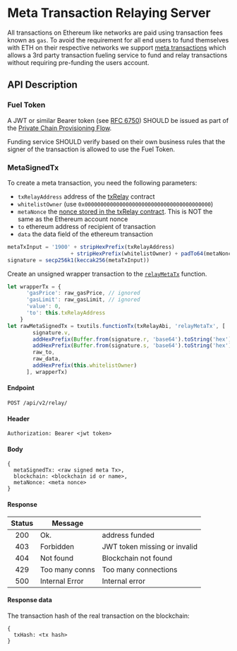 # Meta Transaction Relaying Server

All transactions on Ethereum like networks are paid using transaction fees known as `gas`. To avoid the requirement for all end users to fund themselves with ETH on their respective networks we support [meta transactions](https://medium.com/uport/making-uport-smart-contracts-smarter-part-3-fixing-user-experience-with-meta-transactions-105209ed43e0) which allows a 3rd party transaction fueling service to fund and relay transactions without requiring pre-funding the users account.

## API Description

### Fuel Token

A JWT or similar Bearer token (see [RFC 6750](https://tools.ietf.org/html/rfc6750)) SHOULD be issued as part of the [Private Chain Provisioning Flow](../flows/privatechain.md).

Funding service SHOULD verify based on their own business rules that the signer of the transaction is allowed to use the Fuel Token.

### MetaSignedTx

To create a meta transaction, you need the following parameters:

- `txRelayAddress` address of the [txRelay](https://github.com/uport-project/uport-identity/blob/develop/contracts/TxRelay.sol#L28) contract
- `whitelistOwner` (use `0x0000000000000000000000000000000000000000`)
- `metaNonce` the [nonce stored in the txRelay contract](https://github.com/uport-project/uport-identity/blob/develop/contracts/TxRelay.sol#L11). This is NOT the same as the Ethereum account nonce
- `to` ethereum address of recipient of transaction
- `data` the data field of the ethereum transaction

```js
metaTxInput = '1900' + stripHexPrefix(txRelayAddress)
                    + stripHexPrefix(whitelistOwner) + padTo64(metaNonce) + to + data
signature = secp256k1(keccak256(metaTxInput))
```

Create an unsigned wrapper transaction to the [`relayMetaTx`](https://github.com/uport-project/uport-identity/blob/develop/contracts/TxRelay.sol#L28) function.

```js
let wrapperTx = {
      'gasPrice': raw_gasPrice, // ignored
      'gasLimit': raw_gasLimit, // ignored
      'value': 0,
      'to': this.txRelayAddress
    }
let rawMetaSignedTx = txutils.functionTx(txRelayAbi, 'relayMetaTx', [
        signature.v,
        addHexPrefix(Buffer.from(signature.r, 'base64').toString('hex')),
        addHexPrefix(Buffer.from(signature.s, 'base64').toString('hex')),
        raw_to,
        raw_data,
        addHexPrefix(this.whitelistOwner)
      ], wrapperTx)
```

#### Endpoint

`POST /api/v2/relay/`

#### Header

```
Authorization: Bearer <jwt token>
```

#### Body

```
{
  metaSignedTx: <raw signed meta Tx>,
  blockchain: <blockchain id or name>,
  metaNonce: <meta nonce>
}
```

#### Response

| Status |     Message    |                               |
|:------:|----------------|-------------------------------|
| 200    | Ok.            | address funded                |
| 403    | Forbidden      | JWT token missing or invalid  |
| 404    | Not found      | Blockchain not found          |
| 429    | Too many conns | Too many connections          |
| 500    | Internal Error | Internal error                |

#### Response data

The transaction hash of the real transaction on the blockchain:

```
{
  txHash: <tx hash>
}
```
